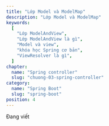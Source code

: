 ```yaml
---
title: "Lớp Model và ModelMap"
description: "Lớp Model và ModelMap"
keywords:
  [
    "Lớp ModelAndView",
    "Lớp ModelAndView là gì",
    "Model và view",
    "khóa học Spring cơ bản",
    "ViewResolver là gì",
  ]
chapter:
  name: "Spring controller"
  slug: "chuong-03-spring-controller"
category:
  name: "Spring Boot"
  slug: "spring-boot"
position: 4
---
```


Đang viết
